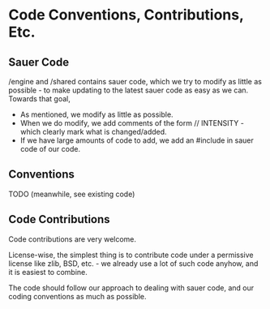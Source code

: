 Code Conventions, Contributions, Etc.
=====================================

Sauer Code
----------

/engine and /shared contains sauer code, which we try to modify as little as possible - to make updating to the latest sauer code as easy as we can. Towards that goal,

* As mentioned, we modify as little as possible.
* When we do modify, we add comments of the form // INTENSITY - which clearly mark what is changed/added.
* If we have large amounts of code to add, we add an #include in sauer code of our code.

Conventions
-----------

TODO (meanwhile, see existing code)


Code Contributions
------------------

Code contributions are very welcome.

License-wise, the simplest thing is to contribute code under a permissive license like zlib, BSD, etc. - we already use a lot of such code anyhow, and it is easiest to combine.

The code should follow our approach to dealing with sauer code, and our coding conventions as much as possible.


